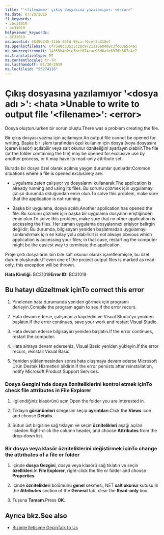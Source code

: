 ```yaml
---
title: "'<filename>' çıkış dosyasına yazılamıyor: <error>"
ms.date: 07/20/2015
f1_keywords:
- vbc31019
- bc31019
helpviewer_keywords:
- BC31019
ms.assetid: 0845b245-11bb-46fd-95ca-f6cef3c318ef
ms.openlocfilehash: 0f7580c53535c28c97213a5a0488c3fc0365c4ac
ms.sourcegitcommit: 14355b4b2fe5bcf874cac96d0a9e6376b567e4c7
ms.translationtype: MT
ms.contentlocale: tr-TR
ms.lasthandoff: 01/30/2019
ms.locfileid: "55274116"
---
```

# <a name="unable-to-write-to-output-file-filename-error"></a><span data-ttu-id="29ec6-102">Çıkış dosyasına yazılamıyor '\<dosya adı >': \<hata ></span><span class="sxs-lookup"><span data-stu-id="29ec6-102">Unable to write to output file '\<filename>': \<error></span></span>
<span data-ttu-id="29ec6-103">Dosya oluşturulurken bir sorun oluştu.</span><span class="sxs-lookup"><span data-stu-id="29ec6-103">There was a problem creating the file.</span></span>  
  
 <span data-ttu-id="29ec6-104">Bir çıkış dosyası yazma için açılamıyor.</span><span class="sxs-lookup"><span data-stu-id="29ec6-104">An output file cannot be opened for writing.</span></span> <span data-ttu-id="29ec6-105">Başka bir işlem tarafından özel kullanım için dosya (veya dosyasını içeren klasör) açılabilir veya salt okunur özniteliğini ayarlayın olabilir.</span><span class="sxs-lookup"><span data-stu-id="29ec6-105">The file (or the folder containing the file) may be opened for exclusive use by another process, or it may have its read-only attribute set.</span></span>  
  
 <span data-ttu-id="29ec6-106">Burada bir dosya özel olarak açılmış yaygın durumlar şunlardır:</span><span class="sxs-lookup"><span data-stu-id="29ec6-106">Common situations where a file is opened exclusively are:</span></span>  
  
-   <span data-ttu-id="29ec6-107">Uygulama zaten çalışıyor ve dosyalarını kullanarak.</span><span class="sxs-lookup"><span data-stu-id="29ec6-107">The application is already running and using its files.</span></span> <span data-ttu-id="29ec6-108">Bu sorunu çözmek için uygulamayı çalışır durumda olduğundan emin olun.</span><span class="sxs-lookup"><span data-stu-id="29ec6-108">To solve this problem, make sure that the application is not running.</span></span>  
  
-   <span data-ttu-id="29ec6-109">Başka bir uygulama, dosya açıldı.</span><span class="sxs-lookup"><span data-stu-id="29ec6-109">Another application has opened the file.</span></span> <span data-ttu-id="29ec6-110">Bu sorunu çözmek için başka bir uygulama dosyaları eriştiğinden emin olun.</span><span class="sxs-lookup"><span data-stu-id="29ec6-110">To solve this problem, make sure that no other application is accessing the files.</span></span> <span data-ttu-id="29ec6-111">Her zaman uygulama dosyalarınızı erişiyor belirgin değildir; Bu durumda, bilgisayarı yeniden başlatmadan uygulamayı sonlandırmak için en kolay yolu olabilir.</span><span class="sxs-lookup"><span data-stu-id="29ec6-111">It is not always obvious which application is accessing your files; in that case, restarting the computer might be the easiest way to terminate the application.</span></span>  
  
 <span data-ttu-id="29ec6-112">Proje çıktı dosyalarını biri bile salt okunur olarak işaretlenmişse, bu özel durum oluşturulur.</span><span class="sxs-lookup"><span data-stu-id="29ec6-112">If even one of the project output files is marked as read-only, this exception will be thrown.</span></span>  
  
 <span data-ttu-id="29ec6-113">**Hata Kimliği:** BC31019</span><span class="sxs-lookup"><span data-stu-id="29ec6-113">**Error ID:** BC31019</span></span>  
  
## <a name="to-correct-this-error"></a><span data-ttu-id="29ec6-114">Bu hatayı düzeltmek için</span><span class="sxs-lookup"><span data-stu-id="29ec6-114">To correct this error</span></span>  
  
1.  <span data-ttu-id="29ec6-115">Yinelenen hata durumunda yeniden görmek için programı derleyin.</span><span class="sxs-lookup"><span data-stu-id="29ec6-115">Compile the program again to see if the error recurs.</span></span>  
  
2.  <span data-ttu-id="29ec6-116">Hata devam ederse, çalışmanızı kaydedin ve Visual Studio'yu yeniden başlatın.</span><span class="sxs-lookup"><span data-stu-id="29ec6-116">If the error continues, save your work and restart Visual Studio.</span></span>  
  
3.  <span data-ttu-id="29ec6-117">Hata devam ederse bilgisayarı yeniden başlatın.</span><span class="sxs-lookup"><span data-stu-id="29ec6-117">If the error continues, restart the computer.</span></span>  
  
4.  <span data-ttu-id="29ec6-118">Hata almaya devam ederseniz, Visual Basic yeniden yükleyin.</span><span class="sxs-lookup"><span data-stu-id="29ec6-118">If the error recurs, reinstall Visual Basic.</span></span>  
  
5.  <span data-ttu-id="29ec6-119">Yeniden yüklenmesinden sonra hata oluşmaya devam ederse Microsoft Ürün Destek Hizmetleri bildirin.</span><span class="sxs-lookup"><span data-stu-id="29ec6-119">If the error persists after reinstallation, notify Microsoft Product Support Services.</span></span>  
  
### <a name="to-check-file-attributes-in-file-explorer"></a><span data-ttu-id="29ec6-120">Dosya Gezgini'nde dosya özniteliklerini kontrol etmek için</span><span class="sxs-lookup"><span data-stu-id="29ec6-120">To check file attributes in File Explorer</span></span>  
  
1.  <span data-ttu-id="29ec6-121">İlgilendiğiniz klasörünü açın.</span><span class="sxs-lookup"><span data-stu-id="29ec6-121">Open the folder you are interested in.</span></span>  
  
2.  <span data-ttu-id="29ec6-122">Tıklayın **görünümleri** simgesini seçip **ayrıntıları**.</span><span class="sxs-lookup"><span data-stu-id="29ec6-122">Click the **Views** icon and choose **Details**.</span></span>  
  
3.  <span data-ttu-id="29ec6-123">Sütun üst bilgisine sağ tıklayın ve seçin **öznitelikleri** aşağı açılan listeden.</span><span class="sxs-lookup"><span data-stu-id="29ec6-123">Right-click the column header, and choose **Attributes** from the drop-down list.</span></span>  
  
### <a name="to-change-the-attributes-of-a-file-or-folder"></a><span data-ttu-id="29ec6-124">Bir dosya veya klasör özniteliklerini değiştirmek için</span><span class="sxs-lookup"><span data-stu-id="29ec6-124">To change the attributes of a file or folder</span></span>  
  
1.  <span data-ttu-id="29ec6-125">İçinde **dosya Gezgini**, dosya veya klasörü sağ tıklatın ve seçin **özellikleri**.</span><span class="sxs-lookup"><span data-stu-id="29ec6-125">In **File Explorer**, right-click the file or folder and choose **Properties**.</span></span>  
  
2.  <span data-ttu-id="29ec6-126">İçinde **öznitelikleri** bölümünü **genel** sekmesi, NET **salt okunur** kutusu.</span><span class="sxs-lookup"><span data-stu-id="29ec6-126">In the **Attributes** section of the **General** tab, clear the **Read-only** box.</span></span>  
  
3.  <span data-ttu-id="29ec6-127">Tuşuna **Tamam**.</span><span class="sxs-lookup"><span data-stu-id="29ec6-127">Press **OK**.</span></span>  
  
## <a name="see-also"></a><span data-ttu-id="29ec6-128">Ayrıca bkz.</span><span class="sxs-lookup"><span data-stu-id="29ec6-128">See also</span></span>
- [<span data-ttu-id="29ec6-129">Bizimle İletişime Geçin</span><span class="sxs-lookup"><span data-stu-id="29ec6-129">Talk to Us</span></span>](/visualstudio/ide/talk-to-us)
